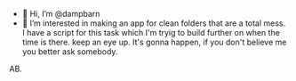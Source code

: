 - 👋 Hi, I’m @dampbarn
- 👀 I’m interested in making an app for clean folders that are a total mess. I have a script for this task which I'm tryig to build further on when the time is there. 
keep an eye up.  It's gonna happen, if you don't believe me   you better ask somebody.

AB.
